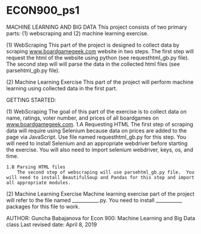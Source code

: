 # ECON900_ps1
MACHINE LEARNING AND BIG DATA 
	This project consists of two primary parts: (1) webscraping and (2) machine learning exercise. 

(1) WebScraping
	This part of the project is designed to collect data by scraping www.boardgamegeek.com website in two steps.  The first step will request the html of the website using python (see requesthtml_gb.py file).  The second step will will parse the data in the collected html files (see parsehtml_gb.py file).

(2) Machine Learning Exercise
	This part of the project will perform machine learning using collected data in the first part.


GETTING STARTED:

(1) WebScraping
The goal of this part of the exercise is to collect data on name, ratings, voter number, and prices of all boardgames on www.boardgamegeek.com.
	1.A Requesting HTML
		The first step of scraping data will require using Selenium because data on prices are added to the page via JavaScript.  Use file named requesthtml_gb.py for this step.  You will need to install Selenium and an appropriate webdriver before starting the exercise. You will also need to import selenium webdriver, keys, os, and time.


	1.B Parsing HTML files
		The second step of webscraping will use parsehtml_gb.py file.  You will need to install BeautifulSoup and Pandas for this step and import all appropriate modules. 

(2) Machine Learning Exercise
	Machine learning exercise part of the project will refer to the file named ___________.py.  You need to install ___________ packages for this file to work.  



AUTHOR:
Guncha Babajanova for Econ 900: Machine Learning and Big Data class
Last revised date: April 8, 2019

